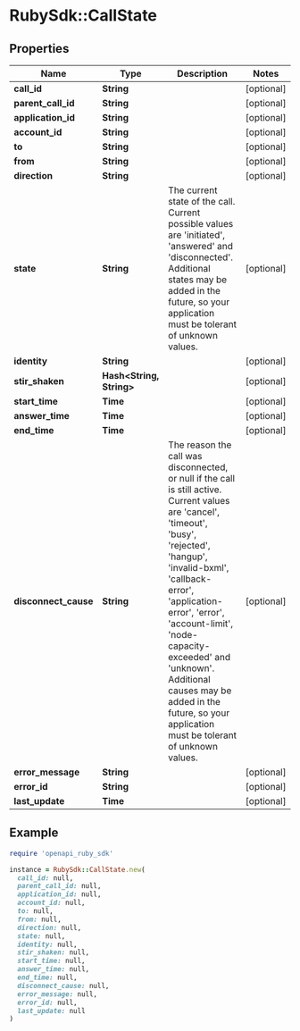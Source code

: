 # RubySdk::CallState

## Properties

| Name | Type | Description | Notes |
| ---- | ---- | ----------- | ----- |
| **call_id** | **String** |  | [optional] |
| **parent_call_id** | **String** |  | [optional] |
| **application_id** | **String** |  | [optional] |
| **account_id** | **String** |  | [optional] |
| **to** | **String** |  | [optional] |
| **from** | **String** |  | [optional] |
| **direction** | **String** |  | [optional] |
| **state** | **String** | The current state of the call. Current possible values are &#39;initiated&#39;, &#39;answered&#39; and &#39;disconnected&#39;. Additional states may be added in the future, so your application must be tolerant of unknown values. | [optional] |
| **identity** | **String** |  | [optional] |
| **stir_shaken** | **Hash&lt;String, String&gt;** |  | [optional] |
| **start_time** | **Time** |  | [optional] |
| **answer_time** | **Time** |  | [optional] |
| **end_time** | **Time** |  | [optional] |
| **disconnect_cause** | **String** | The reason the call was disconnected, or null if the call is still active. Current values are &#39;cancel&#39;, &#39;timeout&#39;, &#39;busy&#39;, &#39;rejected&#39;, &#39;hangup&#39;, &#39;invalid-bxml&#39;, &#39;callback-error&#39;, &#39;application-error&#39;, &#39;error&#39;, &#39;account-limit&#39;, &#39;node-capacity-exceeded&#39; and &#39;unknown&#39;. Additional causes may be added in the future, so your application must be tolerant of unknown values. | [optional] |
| **error_message** | **String** |  | [optional] |
| **error_id** | **String** |  | [optional] |
| **last_update** | **Time** |  | [optional] |

## Example

```ruby
require 'openapi_ruby_sdk'

instance = RubySdk::CallState.new(
  call_id: null,
  parent_call_id: null,
  application_id: null,
  account_id: null,
  to: null,
  from: null,
  direction: null,
  state: null,
  identity: null,
  stir_shaken: null,
  start_time: null,
  answer_time: null,
  end_time: null,
  disconnect_cause: null,
  error_message: null,
  error_id: null,
  last_update: null
)
```

